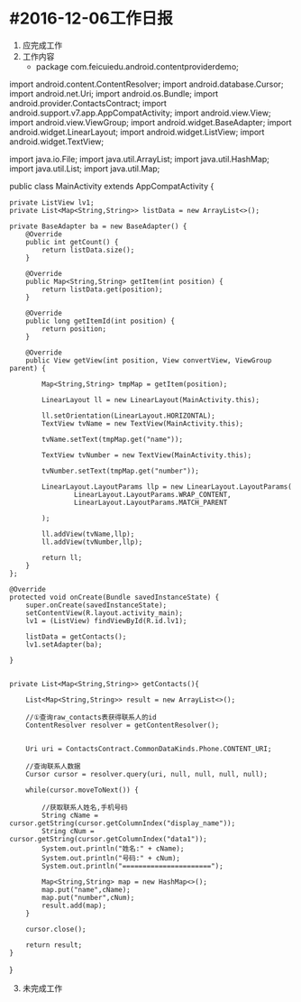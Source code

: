 #2016-12-06工作日报
=====================
1. 应完成工作
2. 工作内容
    * package com.feicuiedu.android.contentproviderdemo;

import android.content.ContentResolver;
import android.database.Cursor;
import android.net.Uri;
import android.os.Bundle;
import android.provider.ContactsContract;
import android.support.v7.app.AppCompatActivity;
import android.view.View;
import android.view.ViewGroup;
import android.widget.BaseAdapter;
import android.widget.LinearLayout;
import android.widget.ListView;
import android.widget.TextView;

import java.io.File;
import java.util.ArrayList;
import java.util.HashMap;
import java.util.List;
import java.util.Map;

public class MainActivity extends AppCompatActivity {


    private ListView lv1;
    private List<Map<String,String>> listData = new ArrayList<>();

    private BaseAdapter ba = new BaseAdapter() {
        @Override
        public int getCount() {
            return listData.size();
        }

        @Override
        public Map<String,String> getItem(int position) {
            return listData.get(position);
        }

        @Override
        public long getItemId(int position) {
            return position;
        }

        @Override
        public View getView(int position, View convertView, ViewGroup parent) {

            Map<String,String> tmpMap = getItem(position);

            LinearLayout ll = new LinearLayout(MainActivity.this);

            ll.setOrientation(LinearLayout.HORIZONTAL);
            TextView tvName = new TextView(MainActivity.this);

            tvName.setText(tmpMap.get("name"));

            TextView tvNumber = new TextView(MainActivity.this);

            tvNumber.setText(tmpMap.get("number"));

            LinearLayout.LayoutParams llp = new LinearLayout.LayoutParams(
                    LinearLayout.LayoutParams.WRAP_CONTENT,
                    LinearLayout.LayoutParams.MATCH_PARENT

            );

            ll.addView(tvName,llp);
            ll.addView(tvNumber,llp);

            return ll;
        }
    };

    @Override
    protected void onCreate(Bundle savedInstanceState) {
        super.onCreate(savedInstanceState);
        setContentView(R.layout.activity_main);
        lv1 = (ListView) findViewById(R.id.lv1);

        listData = getContacts();
        lv1.setAdapter(ba);

    }


    private List<Map<String,String>> getContacts(){

        List<Map<String,String>> result = new ArrayList<>();

        //①查询raw_contacts表获得联系人的id
        ContentResolver resolver = getContentResolver();


        Uri uri = ContactsContract.CommonDataKinds.Phone.CONTENT_URI;

        //查询联系人数据
        Cursor cursor = resolver.query(uri, null, null, null, null);

        while(cursor.moveToNext()) {

            //获取联系人姓名,手机号码
            String cName = cursor.getString(cursor.getColumnIndex("display_name"));
            String cNum = cursor.getString(cursor.getColumnIndex("data1"));
            System.out.println("姓名:" + cName);
            System.out.println("号码:" + cNum);
            System.out.println("======================");

            Map<String,String> map = new HashMap<>();
            map.put("name",cName);
            map.put("number",cNum);
            result.add(map);
        }

        cursor.close();

        return result;
    }
}

3. 未完成工作

